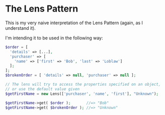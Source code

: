 # The Lens Pattern

This is my very naive interpretation of the Lens Pattern (again, as I understand it).

I'm intending it to be used in the following way:
```php
$order = [
  'details' => [...],
  'purchaser' => [
    'name' => ['first' => 'Bob', 'last' => 'Loblaw']
  ];
];
$brokenOrder = [ 'details' => null, 'purchaser' => null ];

// The lens will try to access the properties specified on an object, 
// or use the default value given
$getFirstName = new Lens(['purchaser', 'name', 'first'], "Unknown");

$getFirstName->get( $order );       //=> "Bob"
$getFirstName->get( $brokenOrder ); //=> "Unknown"
```
